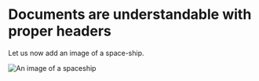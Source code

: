 # Documents are understandable with proper headers
Let us now add an image of a space-ship.

![An image of a spaceship](https://www.pinterest.com/lusta/spaceship/)
